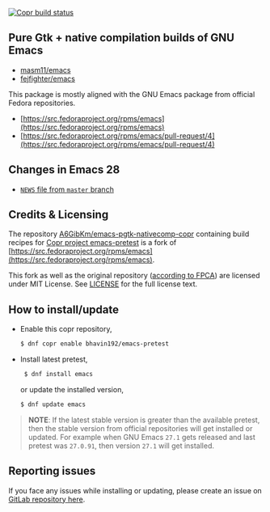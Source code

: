 [![Copr build status](https://copr.fedorainfracloud.org/coprs/bhavin192/emacs-pretest/package/emacs/status_image/last_build.png)](https://copr.fedorainfracloud.org/coprs/bhavin192/emacs-pretest/package/emacs/)

## Pure Gtk + native compilation builds of GNU Emacs

- [masm11/emacs](https://github.com/masm11/emacs)
- [fejfighter/emacs](https://github.com/fejfighter/emacs)

This package is mostly aligned with the GNU Emacs package from
official Fedora repositories.
- [https://src.fedoraproject.org/rpms/emacs](https://src.fedoraproject.org/rpms/emacs)
- [https://src.fedoraproject.org/rpms/emacs/pull-request/4](https://src.fedoraproject.org/rpms/emacs/pull-request/4)

## Changes in Emacs 28
- [`NEWS` file from `master`
  branch](https://git.savannah.gnu.org/cgit/emacs.git/tree/etc/NEWS?h=master)

## Credits & Licensing
The repository
[A6GibKm/emacs-pgtk-nativecomp-copr](https://github.com:A6GibKm/emacs-pgtk-nativecomp-copr)
containing build recipes for [Copr project
emacs-pretest](https://copr.fedorainfracloud.org/coprs/bhavin192/emacs-pretest/)
is a fork of
[https://src.fedoraproject.org/rpms/emacs](https://src.fedoraproject.org/rpms/emacs).

This fork as well as the original repository ([according to
FPCA](https://fedoraproject.org/wiki/Legal:Fedora_Project_Contributor_Agreement#Other_FAQs))
are licensed under MIT License. See
[LICENSE](https://github.com/A6GibKm/emacs-pgtk-nativecomp-copr/blob/master/LICENSE)
for the full license text.

## How to install/update
- Enable this copr repository,
  ```sh
  $ dnf copr enable bhavin192/emacs-pretest
  ```
- Install latest pretest,
  ```sh
   $ dnf install emacs
  ```
  or update the installed version,
  ```sh
  $ dnf update emacs
  ```

> **NOTE**: If the latest stable version is greater than the available
> pretest, then the stable version from official repositories will get
> installed or updated. For example when GNU Emacs `27.1` gets
> released and last pretest was `27.0.91`, then version `27.1` will
> get installed.

## Reporting issues
If you face any issues while installing or updating, please create an
issue on [GitLab repository
here](https://gitlab.com/bhavin192/emacs-pretest-rpm).
